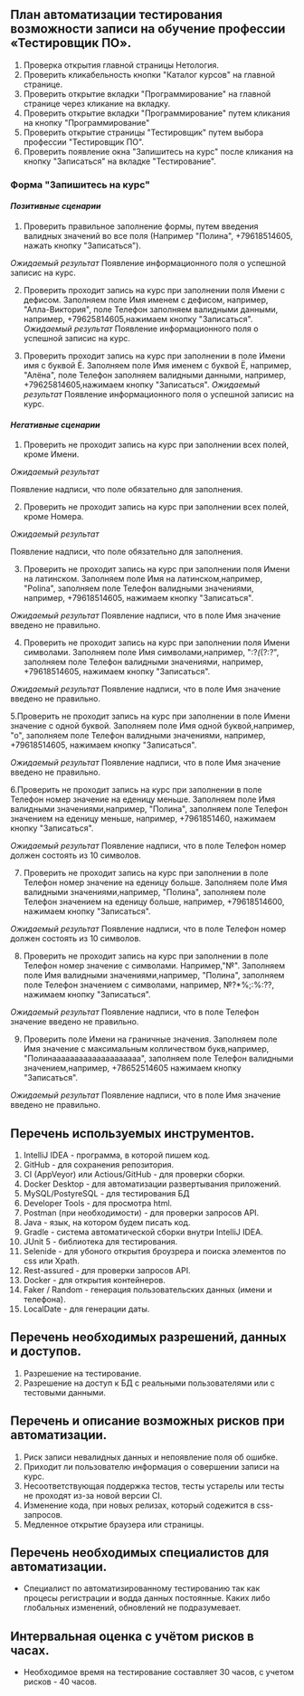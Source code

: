 ## План автоматизации тестирования возможности записи на обучение профессии «Тестировщик ПО».

1. Проверка открытия главной страницы Нетология.
2. Проверить кликабельность кнопки "Каталог курсов" на главной странице.
3. Проверить открытие вкладки "Программирование" на главной странице через кликание на вкладку.
4. Проверить открытие вкладки "Программирование" путем кликания на кнопку "Программирование"
5. Проверить открытие страницы "Тестировщик" путем выбора профессии "Тестировщик ПО".
6. Проверить появление окна "Запишитесь на курс" после кликания на кнопку "Записаться" на вкладке "Тестирование".


### Форма "Запишитесь на курс"

#### *Позитивные сценарии*

1. Проверить правильное заполнение формы, путем введения валидных значений во все поля (Например "Полина", +79618514605, нажать кнопку "Записаться").

*Ожидаемый результат*
  Появление информационного поля о успешной записис на курс.
   
  2. Проверить проходит  запись на курс при заполнении поля Имени c дефисом. Заполняем поле Имя именем с дефисом, например, "Алла-Виктория", поле Телефон заполняем валидными данными, например, +79625814605,нажимаем кнопку "Записаться".
*Ожидаемый результат*
Появление информационного поля о успешной записис на курс.

  3. Проверить проходит  запись на курс при заполнении в  поле Имени имя с буквой Ё. Заполняем поле Имя именем с буквой Ё, например, "Алёна", поле Телефон заполняем валидными данными, например, +79625814605,нажимаем кнопку "Записаться".
*Ожидаемый результат*
  Появление информационного поля о успешной записис на курс.
  

 
#### *Негативные сценарии*

1. Проверить не проходит  запись на курс при заполнении всех полей, кроме Имени.

*Ожидаемый результат*

 Появление надписи, что поле обязательно для заполнения.


2. Проверить не проходит  запись на курс при заполнении всех полей, кроме Номера.

*Ожидаемый результат*

 Появление надписи, что поле обязательно для заполнения.

3. Проверить не проходит  запись на курс при заполнении поля Имени на латинском. Заполняем поле Имя на латинском,например, "Polina", заполняем поле Телефон валидными значениями, например, +79618514605, нажимаем кнопку "Записаться".

*Ожидаемый результат*
Появление надписи, что  в поле Имя значение введено не правильно.

4.  Проверить не проходит  запись на курс при заполнении поля Имени символами.  Заполняем поле Имя символами,например, ":?*(*(?:?", заполняем поле Телефон валидными значениями, например, +79618514605, нажимаем кнопку "Записаться".

*Ожидаемый результат*
Появление надписи, что  в поле Имя значение введено не правильно.


5.Проверить не проходит  запись на курс при заполнении в  поле Имени значение с одной буквой. Заполняем поле Имя одной буквой,например, "о", заполняем поле Телефон валидными значениями, например, +79618514605, нажимаем кнопку "Записаться".


*Ожидаемый результат*
Появление надписи, что  в поле Имя значение введено не правильно.


6.Проверить не проходит  запись на курс при заполнении в  поле Телефон номер значение на еденицу меньше. Заполняем поле Имя валидными значениями,например, "Полина", заполняем поле Телефон значением на еденицу меньше, например, +7961851460, нажимаем кнопку "Записаться".


*Ожидаемый результат*
Появление надписи, что  в поле Телефон номер должен состоять из 10 символов.

7. Проверить не проходит  запись на курс при заполнении в  поле Телефон номер значение на еденицу больше. Заполняем поле Имя валидными значениями,например, "Полина", заполняем поле Телефон значением на еденицу больше, например, +79618514600, нажимаем кнопку "Записаться".

*Ожидаемый результат*
Появление надписи, что  в поле Телефон номер должен состоять из 10 символов.



8. Проверить не проходит  запись на курс при заполнении в  поле Телефон номер значение с символами. Например,"№". Заполняем поле Имя валидными значениями,например, "Полина", заполняем поле Телефон значением с символами, например, №?*%;:%:??, нажимаем кнопку "Записаться".

*Ожидаемый результат*
Появление надписи, что  в поле Телефон значение введено не правильно.
  
9. Проверить поле Имени на граничные значения. Заполняем поле Имя значение с максимальным колличеством букв,например, "Полинаааааааааааааааааааа", заполняем поле Телефон валидными значением,например, +78652514605 нажимаем кнопку "Записаться".


*Ожидаемый результат*
Появление надписи, что  в поле Имя значение введено не правильно.


## Перечень используемых инструментов.

1. IntelliJ IDEA - программа, в которой пишем код.
2. GitHub - для сохранения репозитория.
3. CI (AppVeyor) или Actious/GitHub - для проверки сборки.
4. Docker  Desktop - для  автоматизации развертывания приложений.
5. MySQL/PostyreSQL - для тестирования БД
6. Developer Tools - для просмотра html.
7. Postman (при необходимости) - для проверки запросов API.
8. Java - язык, на котором будем писать код.
9. Gradle - система автоматической сборки внутри IntelliJ IDEA.
10. JUnit 5 - библиотека для тестирования.
11. Selenide - для убоного открытия броузрера и поиска элементов по  css или  Xpath.
12. Rest-assured - для проверки запросов API.
13. Docker - для открытия контейнеров.
14. Faker / Random - генерация пользовательских данных (имени и телефона).
15. LocalDate - для генерации даты.

## Перечень необходимых разрешений, данных и доступов.

1. Разрешение на тестирование.
2. Разрешение на доступ к БД с реальными пользователями или с тестовыми данными.




## Перечень и описание возможных рисков при автоматизации.

1. Риск  записи невалидных данных и непоявление поля об ошибке.
2. Приходит ли пользователю информация о совершении записи на курс.
3. Несоответствующая поддержка тестов, тесты устарелы или тесты не проходят из-за новой версии CI.
4. Изменение кода, при новых релизах, который содежится в css- запросов.
5. Медленное открытие браузера или страницы.

## Перечень необходимых специалистов для автоматизации.

* Специалист по автоматизированному тестированию так как процесы регистрации и водда данных  постоянные. Каких либо глобальных изменений, обновлений не подразумевает.
  
##  Интервальная оценка с учётом рисков в часах.

* Необходимое время на тестирование составляет 30 часов, с учетом рисков - 40 часов.






